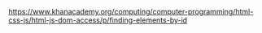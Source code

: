 https://www.khanacademy.org/computing/computer-programming/html-css-js/html-js-dom-access/p/finding-elements-by-id
